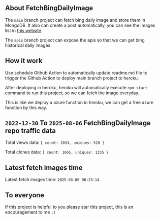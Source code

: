 ## About FetchBingDailyImage

The `main` branch project can fetch bing daily image and store them in MongoDB.
It also can create a post automatically, you can see the images list in [this website](https://oursalbum.netlify.app)

The `apis` branch project can expose the apis so that we can get bing historical daily images.

## How it work

Use schedule Github Action to automatically update readme.md file to trigger the Github Action to deploy main branch project to heroku.

After deploying in heroku, heroku will automatically execute `npm start` command to run this project, so we can fetch the image everyday.

This is like we deploy a azure function in heroku, we can get a free azure function by this way.

## `2022-12-30` To `2025-08-06` FetchBingDailyImage repo traffic data

Total views data: `{ count: 2033, uniques: 520 }`

Total clones data: `{ count: 1665, uniques: 1335 }`

## Latest fetch images time

Latest fetch images time: `2025-08-06 08:25:14`

## To everyone

If this project is helpful to you please star this project, this is an encouragement to me `:)`



